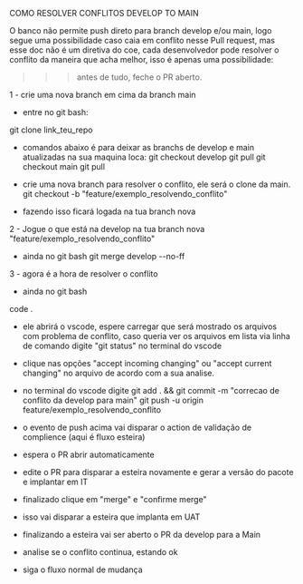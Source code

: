 COMO RESOLVER CONFLITOS DEVELOP TO MAIN

O banco não permite push direto para branch develop e/ou main, logo segue uma possibilidade caso caia em conflito nesse Pull request, mas esse doc não é um diretiva do coe, cada desenvolvedor pode resolver o conflito da maneira que acha melhor, isso é apenas uma possibilidade:

>>> antes de tudo, feche o PR aberto.

1 - crie uma nova branch em cima da branch main

- entre no git bash:

git clone link_teu_repo
- comandos abaixo é para deixar as branchs de develop e main atualizadas na sua maquina loca:
git checkout develop
git pull
git checkout main
git pull

- crie uma nova branch para resolver o conflito, ele será o clone da main.
git checkout -b "feature/exemplo_resolvendo_conflito"

- fazendo isso ficará logada na tua branch nova

2 - Jogue o que está na develop na tua branch nova "feature/exemplo_resolvendo_conflito"
- ainda no git bash
git merge develop --no-ff

3 - agora é a hora de resolver o conflito

- ainda no git bash

code .

- ele abrirá o vscode, espere carregar que será mostrado os arquivos com problema de conflito, caso queria ver os arquivos em lista via linha de comando  digite "git status" no terminal do vscode

- clique nas opções "accept incoming changing" ou "accept current changing" no arquivo de acordo com a sua analise.
- no terminal do vscode digite
git add . && git commit -m "correcao de conflito da develop para main"
git push -u origin feature/exemplo_resolvendo_conflito

- o evento de push acima vai disparar o action de validação de complience (aqui é fluxo esteira)
- espera o PR abrir automaticamente
- edite o PR para disparar a esteira novamente e gerar a versão do pacote e implantar em IT
- finalizado clique em "merge" e "confirme merge"
- isso vai disparar a esteira que implanta em UAT
- finalizando a esteira vai ser aberto o PR da develop para a Main
- analise se o conflito continua, estando ok
- siga o fluxo normal de mudança
